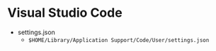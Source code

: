 # Visual Studio Code

- settings.json
  - `$HOME/Library/Application Support/Code/User/settings.json`
